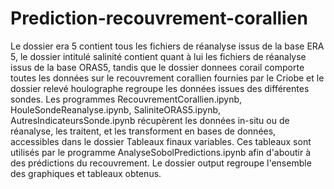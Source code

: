 # Prediction-recouvrement-corallien

Le dossier era 5 contient tous les fichiers de réanalyse issus de la base ERA 5, le dossier intitulé salinité contient quant à lui les fichiers de réanalyse issus de la base ORAS5, tandis que le dossier donnees corail comporte toutes les données sur le recouvrement corallien fournies par le Criobe et le dossier relevé houlographe regroupe les données issues des différentes sondes. Les programmes RecouvrementCorallien.ipynb, HouleSondeReanalyse.ipynb, SaliniteORAS5.ipynb, AutresIndicateursSonde.ipynb récupèrent les données in-situ ou de réanalyse, les traitent, et les transforment en bases de données, accessibles dans le dossier Tableaux finaux variables. Ces tableaux sont utilisés par le programme AnalyseSobolPredictions.ipynb afin d'aboutir à des prédictions du recouvrement. Le dossier output regroupe l'ensemble des graphiques et tableaux obtenus.
